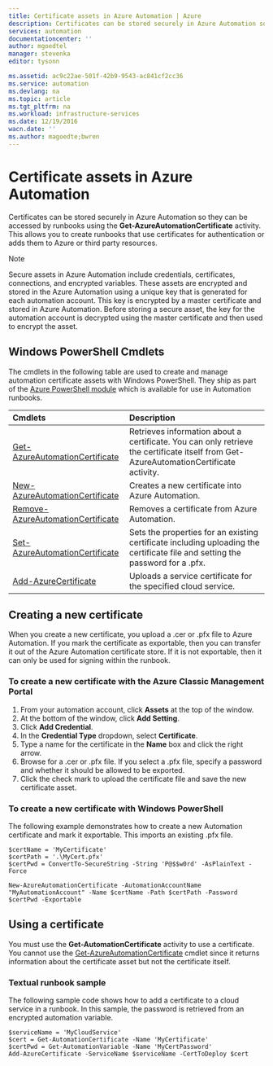 ```yaml
---
title: Certificate assets in Azure Automation | Azure
description: Certificates can be stored securely in Azure Automation so they can be accessed by runbooks to authenticate against Azure and third party resources.  This article explains the details of certificates and how to work with them in both textual and graphical authoring.
services: automation
documentationcenter: ''
author: mgoedtel
manager: stevenka
editor: tysonn

ms.assetid: ac9c22ae-501f-42b9-9543-ac841cf2cc36
ms.service: automation
ms.devlang: na
ms.topic: article
ms.tgt_pltfrm: na
ms.workload: infrastructure-services
ms.date: 12/19/2016
wacn.date: ''
ms.author: magoedte;bwren
---
```


# Certificate assets in Azure Automation

Certificates can be stored securely in Azure Automation so they can be accessed by runbooks using the **Get-AzureAutomationCertificate** activity. This allows you to create runbooks that use certificates for authentication or adds them to Azure or third party resources.

> [!NOTE] 
> Secure assets in Azure Automation include credentials, certificates, connections, and encrypted variables. These assets are encrypted and stored in the Azure Automation using a unique key that is generated for each automation account. This key is encrypted by a master certificate and stored in Azure Automation. Before storing a secure asset, the key for the automation account is decrypted using the master certificate and then used to encrypt the asset.
> 

## Windows PowerShell Cmdlets

The cmdlets in the following table are used to create and manage automation certificate assets with Windows PowerShell. They ship as part of the [Azure PowerShell module](../powershell-install-configure.md) which is available for use in Automation runbooks.

|Cmdlets|Description|
|:---|:---|
|[Get-AzureAutomationCertificate](https://msdn.microsoft.com/zh-cn/library/dn913765.aspx)|Retrieves information about a certificate. You can only retrieve the certificate itself from Get-AzureAutomationCertificate activity.|
|[New-AzureAutomationCertificate](https://msdn.microsoft.com/zh-cn/library/dn913764.aspx)|Creates a new certificate into Azure Automation.|
[Remove-AzureAutomationCertificate](https://msdn.microsoft.com/zh-cn/library/dn913773.aspx)|Removes a certificate from Azure Automation.|
|[Set-AzureAutomationCertificate](https://msdn.microsoft.com/zh-cn/library/dn913763.aspx)|Sets the properties for an existing certificate including uploading the certificate file and setting the password for a .pfx.|
|[Add-AzureCertificate](https://msdn.microsoft.com/zh-cn/library/azure/dn495214.aspx)|Uploads a service certificate for the specified cloud service.|

## Creating a new certificate

When you create a new certificate, you upload a .cer or .pfx file to Azure Automation. If you mark the certificate as exportable, then you can transfer it out of the Azure Automation certificate store. If it is not exportable, then it can only be used for signing within the runbook.

### To create a new certificate with the Azure Classic Management Portal

1. From your automation account, click **Assets** at the top of the window.
2. At the bottom of the window, click **Add Setting**.
3. Click **Add Credential**.
4. In the **Credential Type** dropdown, select **Certificate**.
5. Type a name for the certificate in the **Name** box and click the right arrow.
6. Browse for a .cer or .pfx file.  If you select a .pfx file, specify a password and whether it should be allowed to be exported.
7. Click the check mark to upload the certificate file and save the new certificate asset.

### To create a new certificate with Windows PowerShell

The following example demonstrates how to create a new Automation certificate and mark it exportable. This imports an existing .pfx file.

    $certName = 'MyCertificate'
    $certPath = '.\MyCert.pfx'
    $certPwd = ConvertTo-SecureString -String 'P@$$w0rd' -AsPlainText -Force

    New-AzureAutomationCertificate -AutomationAccountName "MyAutomationAccount" -Name $certName -Path $certPath -Password $certPwd -Exportable

## Using a certificate

You must use the **Get-AutomationCertificate** activity to use a certificate. You cannot use the [Get-AzureAutomationCertificate](https://msdn.microsoft.com/zh-cn/library/dn913765.aspx) cmdlet since it returns information about the certificate asset but not the certificate itself.

### Textual runbook sample

The following sample code shows how to add a certificate to a cloud service in a runbook. In this sample, the password is retrieved from an encrypted automation variable.

    $serviceName = 'MyCloudService'
    $cert = Get-AutomationCertificate -Name 'MyCertificate'
    $certPwd = Get-AutomationVariable -Name 'MyCertPassword'
    Add-AzureCertificate -ServiceName $serviceName -CertToDeploy $cert
